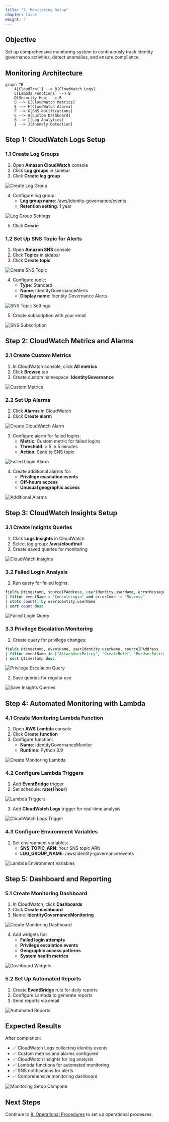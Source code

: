 ```yaml
---
title: "7. Monitoring Setup"
chapter: false
weight: 7
---
```


## Objective

Set up comprehensive monitoring system to continuously track identity governance activities, detect anomalies, and ensure compliance.

## Monitoring Architecture

```mermaid
graph TB
    A[CloudTrail] --> B[CloudWatch Logs]
    C[Lambda Functions] --> B
    D[Security Hub] --> B
    B --> E[CloudWatch Metrics]
    E --> F[CloudWatch Alarms]
    F --> G[SNS Notifications]
    E --> H[Custom Dashboard]
    B --> I[Log Analytics]
    I --> J[Anomaly Detection]
```

## Step 1: CloudWatch Logs Setup

### 1.1 Create Log Groups

1. Open **Amazon CloudWatch** console
2. Click **Log groups** in sidebar
3. Click **Create log group**

![Create Log Group](/images/7/create-log-group.png?featherlight=false&width=90pc)

4. Configure log group:
   - **Log group name**: /aws/identity-governance/events
   - **Retention setting**: 1 year

![Log Group Settings](/images/7/log-group-settings.png?featherlight=false&width=90pc)

5. Click **Create**

### 1.2 Set Up SNS Topic for Alerts

1. Open **Amazon SNS** console
2. Click **Topics** in sidebar
3. Click **Create topic**

![Create SNS Topic](/images/7/create-sns-topic.png?featherlight=false&width=90pc)

4. Configure topic:
   - **Type**: Standard
   - **Name**: IdentityGovernanceAlerts
   - **Display name**: Identity Governance Alerts

![SNS Topic Settings](/images/7/sns-topic-settings.png?featherlight=false&width=90pc)

5. Create subscription with your email

![SNS Subscription](/images/7/sns-subscription.png?featherlight=false&width=90pc)

## Step 2: CloudWatch Metrics and Alarms

### 2.1 Create Custom Metrics

1. In CloudWatch console, click **All metrics**
2. Click **Browse** tab
3. Create custom namespace: **IdentityGovernance**

![Custom Metrics](/images/7/custom-metrics.png?featherlight=false&width=90pc)

### 2.2 Set Up Alarms

1. Click **Alarms** in CloudWatch
2. Click **Create alarm**

![Create CloudWatch Alarm](/images/7/create-cloudwatch-alarm.png?featherlight=false&width=90pc)

3. Configure alarm for failed logins:
   - **Metric**: Custom metric for failed logins
   - **Threshold**: > 5 in 5 minutes
   - **Action**: Send to SNS topic

![Failed Login Alarm](/images/7/failed-login-alarm.png?featherlight=false&width=90pc)

4. Create additional alarms for:
   - **Privilege escalation events**
   - **Off-hours access**
   - **Unusual geographic access**

![Additional Alarms](/images/7/additional-alarms.png?featherlight=false&width=90pc)

## Step 3: CloudWatch Insights Setup

### 3.1 Create Insights Queries

1. Click **Logs Insights** in CloudWatch
2. Select log group: **/aws/cloudtrail**
3. Create saved queries for monitoring

![CloudWatch Insights](/images/7/cloudwatch-insights.png?featherlight=false&width=90pc)

### 3.2 Failed Login Analysis

1. Run query for failed logins:

```sql
fields @timestamp, sourceIPAddress, userIdentity.userName, errorMessage
| filter eventName = "ConsoleLogin" and errorCode != "Success"
| stats count() by userIdentity.userName
| sort count desc
```

![Failed Login Query](/images/7/failed-login-query.png?featherlight=false&width=90pc)

### 3.3 Privilege Escalation Monitoring

1. Create query for privilege changes:

```sql
fields @timestamp, eventName, userIdentity.userName, sourceIPAddress
| filter eventName in ["AttachUserPolicy", "CreateRole", "PutUserPolicy"]
| sort @timestamp desc
```

![Privilege Escalation Query](/images/7/privilege-escalation-query.png?featherlight=false&width=90pc)

2. Save queries for regular use

![Save Insights Queries](/images/7/save-insights-queries.png?featherlight=false&width=90pc)

## Step 4: Automated Monitoring with Lambda

### 4.1 Create Monitoring Lambda Function

1. Open **AWS Lambda** console
2. Click **Create function**
3. Configure function:
   - **Name**: IdentityGovernanceMonitor
   - **Runtime**: Python 3.9

![Create Monitoring Lambda](/images/7/create-monitoring-lambda.png?featherlight=false&width=90pc)

### 4.2 Configure Lambda Triggers

1. Add **EventBridge** trigger
2. Set schedule: **rate(1 hour)**

![Lambda Triggers](/images/7/lambda-triggers.png?featherlight=false&width=90pc)

3. Add **CloudWatch Logs** trigger for real-time analysis

![CloudWatch Logs Trigger](/images/7/cloudwatch-logs-trigger.png?featherlight=false&width=90pc)

### 4.3 Configure Environment Variables

1. Set environment variables:
   - **SNS_TOPIC_ARN**: Your SNS topic ARN
   - **LOG_GROUP_NAME**: /aws/identity-governance/events

![Lambda Environment Variables](/images/7/lambda-env-variables.png?featherlight=false&width=90pc)

## Step 5: Dashboard and Reporting

### 5.1 Create Monitoring Dashboard

1. In CloudWatch, click **Dashboards**
2. Click **Create dashboard**
3. Name: **IdentityGovernanceMonitoring**

![Create Monitoring Dashboard](/images/7/create-monitoring-dashboard.png?featherlight=false&width=90pc)

4. Add widgets for:
   - **Failed login attempts**
   - **Privilege escalation events**
   - **Geographic access patterns**
   - **System health metrics**

![Dashboard Widgets](/images/7/monitoring-dashboard-widgets.png?featherlight=false&width=90pc)

### 5.2 Set Up Automated Reports

1. Create **EventBridge** rule for daily reports
2. Configure Lambda to generate reports
3. Send reports via email

![Automated Reports](/images/7/automated-reports.png?featherlight=false&width=90pc)

## Expected Results

After completion:

- ✅ CloudWatch Logs collecting identity events
- ✅ Custom metrics and alarms configured
- ✅ CloudWatch Insights for log analysis
- ✅ Lambda functions for automated monitoring
- ✅ SNS notifications for alerts
- ✅ Comprehensive monitoring dashboard

![Monitoring Setup Complete](/images/7/monitoring-setup-complete.png?featherlight=false&width=90pc)

## Next Steps

Continue to [8. Operational Procedures](../8-quy-trinh-van-hanh) to set up operational processes.